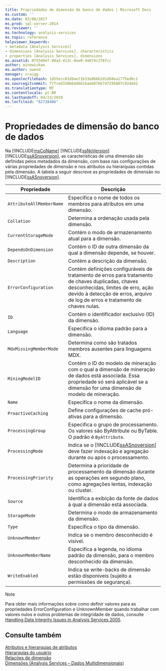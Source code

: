 ```yaml
---
title: Propriedades de dimensão de banco de dados | Microsoft Docs
ms.custom: ''
ms.date: 03/08/2017
ms.prod: sql-server-2014
ms.reviewer: ''
ms.technology: analysis-services
ms.topic: reference
helpviewer_keywords:
- metadata [Analysis Services]
- dimensions [Analysis Services], characteristics
- properties [Analysis Services], dimensions
ms.assetid: 075548ef-08a3-413c-8ee0-4a074c276fcc
author: minewiskan
ms.author: owend
manager: craigg
ms.openlocfilehash: 1d55ecc81d9ae71b33e068b2d1d68ea1775ed6c1
ms.sourcegitcommit: f7fced330b64d6616aeb8766747295807c92dd41
ms.translationtype: MT
ms.contentlocale: pt-BR
ms.lasthandoff: 04/23/2019
ms.locfileid: "62728486"
---
```

# <a name="database-dimension-properties"></a>Propriedades de dimensão do banco de dados
  Na [!INCLUDE[msCoName](../../includes/msconame-md.md)] [!INCLUDE[ssNoVersion](../../includes/ssnoversion-md.md)] [!INCLUDE[ssASnoversion](../../includes/ssasnoversion-md.md)], as características de uma dimensão são definidas pelos metadados da dimensão, com base nas configurações de várias propriedades de dimensão e nos atributos ou hierarquias contidas pela dimensão. A tabela a seguir descreve as propriedades de dimensão no [!INCLUDE[ssASnoversion](../../includes/ssasnoversion-md.md)].  
  
|Propriedade|Descrição|  
|--------------|-----------------|  
|`AttributeAllMemberName`|Especifica o nome de todos os membros para atributos em uma dimensão.|  
|`Collation`|Determina a ordenação usada pela dimensão.|  
|`CurrentStorageMode`|Contém o modo de armazenamento atual para a dimensão.|  
|`DependsOnDimension`|Contém o ID de outra dimensão da qual a dimensão depende, se houver.|  
|`Description`|Contém a descrição da dimensão.|  
|`ErrorConfiguration`|Contém definições configuráveis de tratamento de erros para tratamento de chaves duplicadas, chaves desconhecidas, limites de erro, ação devido à detecção de erros, arquivo de log de erros e tratamento de chaves nulas.|  
|`ID`|Contém o identificador exclusivo (ID) da dimensão.|  
|`Language`|Especifica o idioma padrão para a dimensão.|  
|`MdxMissingMemberMode`|Determina como são tratados membros ausentes para linguagens MDX.|  
|`MiningModelID`|Contém o ID do modelo de mineração com o qual a dimensão de mineração de dados está associada. Essa propriedade só será aplicável se a dimensão for uma dimensão de modelo de mineração.|  
|`Name`|Especifica o nome da dimensão.|  
|`ProactiveCaching`|Define configurações de cache pró-ativas para a dimensão.|  
|`ProcessingGroup`|Especifica o grupo de processamento. Os valores são ByAttribute ou ByTable. O padrão é `ByAttribute`.|  
|`ProcessingMode`|Indica se o [!INCLUDE[ssASnoversion](../../includes/ssasnoversion-md.md)] deve fazer indexação e agregação durante ou após o processamento.|  
|`ProcessingPriority`|Determina a prioridade de processamento da dimensão durante as operações em segundo plano, como agregações lentas, indexação ou cluster.|  
|`Source`|Identifica a exibição da fonte de dados à qual a dimensão está associada.|  
|`StorageMode`|Determina o modo de armazenamento da dimensão.|  
|`Type`|Especifica o tipo da dimensão.|  
|`UnknownMember`|Indica se o membro desconhecido é visível.|  
|`UnknownMemberName`|Especifica a legenda, no idioma padrão da dimensão, para o membro desconhecido da dimensão.|  
|`WriteEnabled`|Indica se write-backs de dimensão estão disponíveis (sujeito a permissões de segurança).|  
  
> [!NOTE]  
>  Para obter mais informações sobre como definir valores para as propriedades ErrorConfiguration e UnknownMember quando trabalhar com valores nulos e outros problemas de integridade de dados, consulte [Handling Data Integrity Issues in Analysis Services 2005](https://go.microsoft.com/fwlink/?LinkId=81891).  
  
## <a name="see-also"></a>Consulte também  
 [Atributos e hierarquias de atributos](attributes-and-attribute-hierarchies.md)   
 [Hierarquias do usuário](user-hierarchies.md)   
 [Relações de dimensão](../multidimensional-models-olap-logical-cube-objects/dimension-relationships.md)   
 [Dimensões &#40;Analysis Services – Dados Multidimensionais&#41;](dimensions-analysis-services-multidimensional-data.md)  
  
  

